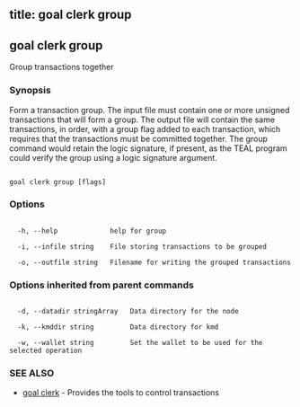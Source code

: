 title: goal clerk group
---
## goal clerk group



Group transactions together



### Synopsis



Form a transaction group.  The input file must contain one or more unsigned transactions that will form a group.  The output file will contain the same transactions, in order, with a group flag added to each transaction, which requires that the transactions must be committed together. The group command would retain the logic signature, if present, as the TEAL program could verify the group using a logic signature argument.



```

goal clerk group [flags]

```



### Options



```

  -h, --help             help for group

  -i, --infile string    File storing transactions to be grouped

  -o, --outfile string   Filename for writing the grouped transactions

```



### Options inherited from parent commands



```

  -d, --datadir stringArray   Data directory for the node

  -k, --kmddir string         Data directory for kmd

  -w, --wallet string         Set the wallet to be used for the selected operation

```



### SEE ALSO



* [goal clerk](../../clerk/clerk/)	 - Provides the tools to control transactions 




